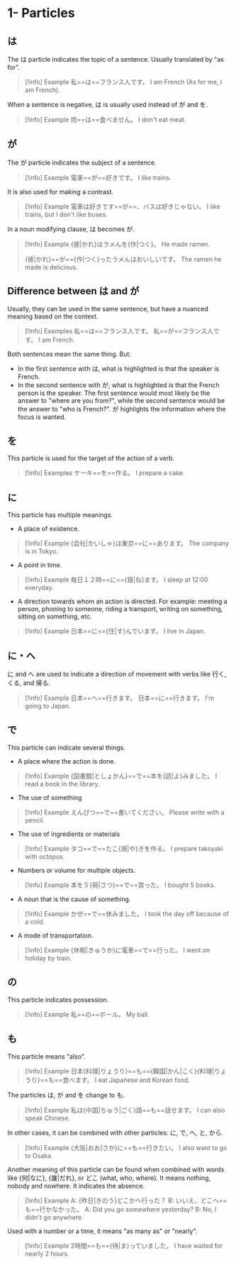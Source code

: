 # 1- Particles

## は

The は particle indicates the topic of a sentence. Usually translated by "as for".

> [!info] Example
> 私==は==フランス人です。
> I am French (As for me, I am French).

When a sentence is negative, は is usually used instead of が and を.

> [!info] Example
> 肉==は==食べません。
> I don't eat meat.

## が

The が particle indicates the subject of a sentence.

> [!info] Example
> 電車==が==好きです。
> I like trains.

It is also used for making a contrast.

> [!info] Example
> 電車は好きです==が==、バスは好きじゃない。
> I like trains, but I don't like buses.

In a noun modifying clause, は becomes が.

> [!info] Example
> {彼|かれ}はラメんを{作|つく}。
> He made ramen.
> 
> {彼|かれ}==が=={作|つく}ったラメんはおいしいです。
> The ramen he made is delicious.

## Difference between は and が

Usually, they can be used in the same sentence, but have a nuanced meaning based on the context.

> [!info] Examples
> 私==は==フランス人です。
> 私==が==フランス人です。
> I am French.

Both sentences mean the same thing. But:
* In the first sentence with は, what is highlighted is that the speaker is French.
* In the second sentence with が, what is highlighted is that the French person is the speaker.
The first sentence would most likely be the answer to "where are you from?", while the second sentence would be the answer to "who is French?". が highlights the information where the focus is wanted.

## を

This particle is used for the target of the action of a verb.

> [!info] Examples
> ケーキ==を==作る。
> I prepare a cake.

## に

This particle has multiple meanings.

* A place of existence.
> [!info] Example
> {会社|かいしゃ}は東京==に==あります。
> The company is in Tokyo.

* A point in time.
> [!info] Example
> 毎日１２時==に=={寝|ね}ます。
> I sleep at 12:00 everyday.

* A direction towards whom an action is directed. For example: meeting a person, phoning to someone, riding a transport, writing on something, sitting on something, etc.
> [!info] Example
> 日本==に=={住|す}んでいます。
> I live in Japan.

## に・へ

に and へ are used to indicate a direction of movement with verbs like 行く, くる, and 帰る.

> [!info] Example
 > 日本==へ==行きます。
 > 日本==に==行きます。
 > I'm going to Japan.

## で

This particle can indicate several things.

* A place where the action is done.
> [!info] Example
> {図書館|としょかん}==で==本を{読|よ}みました。
> I read a book in the library.

* The use of something
> [!info] Example
> えんぴつ==で==書いてください。
> Please write with a pencil.
  
* The use of ingredients or materials
> [!info] Example
> タコ==で==たこ{焼|や}きを作る。
> I prepare takoyaki with octopus.
  
* Numbers or volume for multiple objects.
> [!info] Example
> 本を５{冊|さつ}==で==買った。
> I bought 5 books.

* A noun that is the cause of something. 
> [!info] Example
> かぜ==で==休みました。
> I took the day off because of a cold.
  
* A mode of transportation.
> [!info] Example
> {休暇|きゅうか}に電車==で==行った。
> I went on holiday by train.

## の

This particle indicates possession.

> [!info] Example
> 私==の==ボール。
> My ball.

## も

This particle means "also".

> [!info] Example
> 日本{料理|りょうり}==も=={韓国|かん|こく}{料理|りょうり}==も==食べます。
> I eat Japanese and Korean food.

The particles は, が and を change to も.

> [!info] Example
> 私は{中国|ちゅう|ごく}語==も==話せます。
> I can also speak Chinese.

In other cases, it can be combined with other particles: に, で, へ, と, から. 

> [!info] Example
> {大阪|おお|さか}に==も==行きたい。
> I also want to go to Osaka.

Another meaning of this particle can be found when combined with words like {何|なに}, {誰|だれ}, or どこ (what, who, where). It means nothing, nobody and nowhere. It indicates the absence.

> [!info] Example
> A: {昨日|きのう}どこかへ行った？
> B: いいえ、どこへ==も==行かなかった。
> A: Did you go somewhere yesterday?
> B: No, I didn't go anywhere.

Used with a number or a time, it means "as many as" or "nearly".

> [!info] Example
> 2時間==も=={待|ま}っていました。
> I have waited for nearly 2 hours.
